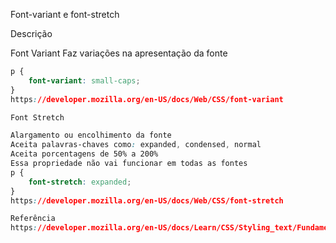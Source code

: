 Font-variant e font-stretch

Descrição

Font Variant
Faz variações na apresentação da fonte

```css
p {
	font-variant: small-caps;
}
https://developer.mozilla.org/en-US/docs/Web/CSS/font-variant

Font Stretch

Alargamento ou encolhimento da fonte
Aceita palavras-chaves como: expanded, condensed, normal
Aceita porcentagens de 50% a 200%
Essa propriedade não vai funcionar em todas as fontes
p {
	font-stretch: expanded;
}
https://developer.mozilla.org/en-US/docs/Web/CSS/font-stretch

Referência
https://developer.mozilla.org/en-US/docs/Learn/CSS/Styling_text/Fundamentals
